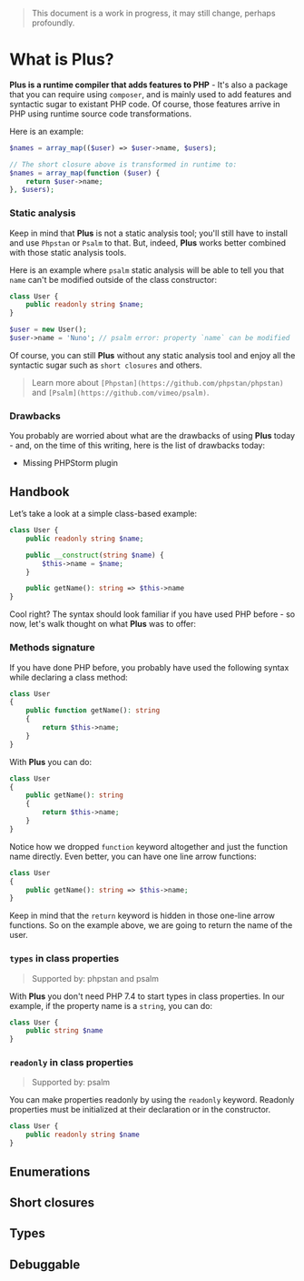 > This document is a work in progress, it may still change, perhaps profoundly.

# What is Plus?

**Plus is a runtime compiler that adds features to PHP** - It's also a package that you can
require using `composer`, and is mainly used to add features and syntactic sugar to existant PHP
code. Of course, those features arrive in PHP using runtime source code transformations.

Here is an example:
```php
$names = array_map(($user) => $user->name, $users);

// The short closure above is transformed in runtime to:
$names = array_map(function ($user) {
    return $user->name;
}, $users);
```

### Static analysis

Keep in mind that **Plus** is not a static analysis tool; you'll still have
to install and use `Phpstan` or `Psalm` to that. But, indeed, **Plus** works better
combined with those static analysis tools.

Here is an example where `psalm` static analysis will be able to tell you that `name` can't
be modified outside of the class constructor:

```php
class User {
    public readonly string $name;
}

$user = new User();
$user->name = 'Nuno'; // psalm error: property `name` can be modified
```

Of course, you can still **Plus** without any static analysis tool and enjoy all the syntactic
sugar such as `short closures` and others.

> Learn more about `[Phpstan](https://github.com/phpstan/phpstan)` and `[Psalm](https://github.com/vimeo/psalm)`.

### Drawbacks

You probably are worried about what are the drawbacks of using **Plus** today - and, on the time
of this writing, here is the list of drawbacks today:

- Missing PHPStorm plugin

## Handbook

Let’s take a look at a simple class-based example:

```php
class User {
    public readonly string $name;

    public __construct(string $name) {
        $this->name = $name;
    }

    public getName(): string => $this->name
}
```

Cool right? The syntax should look familiar if you have used PHP before - so now, let's walk thought on
what **Plus** was to offer:

### Methods signature

If you have done PHP before, you probably have used the following syntax while declaring a class method:

```php
class User
{
    public function getName(): string
    {
        return $this->name;
    }
}
```

With **Plus** you can do:

```php
class User
{
    public getName(): string
    {
        return $this->name;
    }
}
```

Notice how we dropped `function` keyword altogether and just the function name directly. Even
better, you can have one line arrow functions:

```php
class User
{
    public getName(): string => $this->name;
}
```

Keep in mind that the `return` keyword is hidden in those one-line arrow functions. So on the
example above, we are going to return the name of the user.

### `types` in class properties

> Supported by: phpstan and psalm

With **Plus** you don't need PHP 7.4 to start types in class properties. In our example, if the
property name is a `string`, you can do:

```php
class User {
    public string $name
}
```

### `readonly` in class properties

> Supported by: psalm

You can make properties readonly by using the `readonly` keyword. Readonly properties must be
initialized at their declaration or in the constructor.

```php
class User {
    public readonly string $name
}
```

## Enumerations

## Short closures

## Types

## Debuggable




